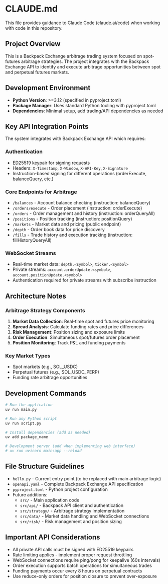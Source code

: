 # CLAUDE.md

This file provides guidance to Claude Code (claude.ai/code) when working with code in this repository.

## Project Overview

This is a Backpack Exchange arbitrage trading system focused on spot-futures arbitrage strategies. The project integrates with the Backpack Exchange API to identify and execute arbitrage opportunities between spot and perpetual futures markets.

## Development Environment

- **Python Version**: >=3.12 (specified in pyproject.toml)
- **Package Manager**: Uses standard Python tooling with pyproject.toml
- **Dependencies**: Minimal setup, add trading/API dependencies as needed

## Key API Integration Points

The system integrates with Backpack Exchange API which requires:

### Authentication
- ED25519 keypair for signing requests
- Headers: `X-Timestamp`, `X-Window`, `X-API-Key`, `X-Signature`
- Instruction-based signing for different operations (orderExecute, balanceQuery, etc.)

### Core Endpoints for Arbitrage
- `/balances` - Account balance checking (instruction: balanceQuery)
- `/orders/execute` - Order placement (instruction: orderExecute)
- `/orders` - Order management and history (instruction: orderQueryAll)
- `/positions` - Position tracking (instruction: positionQuery)
- `/markets` - Market data and pricing (public endpoint)
- `/depth` - Order book data for price discovery
- `/fills` - Trade history and execution tracking (instruction: fillHistoryQueryAll)

### WebSocket Streams
- Real-time market data: `depth.<symbol>`, `ticker.<symbol>`
- Private streams: `account.orderUpdate.<symbol>`, `account.positionUpdate.<symbol>`
- Authentication required for private streams with subscribe instruction

## Architecture Notes

### Arbitrage Strategy Components
1. **Market Data Collection**: Real-time spot and futures price monitoring
2. **Spread Analysis**: Calculate funding rates and price differences
3. **Risk Management**: Position sizing and exposure limits
4. **Order Execution**: Simultaneous spot/futures order placement
5. **Position Monitoring**: Track P&L and funding payments

### Key Market Types
- Spot markets (e.g., SOL_USDC)
- Perpetual futures (e.g., SOL_USDC_PERP)
- Funding rate arbitrage opportunities

## Development Commands

```bash
# Run the application
uv run main.py

# Run any Python script
uv run script.py

# Install dependencies (add as needed)
uv add package_name

# Development server (add when implementing web interface)
# uv run uvicorn main:app --reload
```

## File Structure Guidelines

- `hello.py` - Current entry point (to be replaced with main arbitrage logic)
- `openapi.yaml` - Complete Backpack Exchange API specification
- `pyproject.toml` - Python project configuration
- Future additions:
  - `src/` - Main application code
  - `src/api/` - Backpack API client and authentication
  - `src/strategy/` - Arbitrage strategy implementation
  - `src/data/` - Market data handling and WebSocket connections
  - `src/risk/` - Risk management and position sizing

## Important API Considerations

- All private API calls must be signed with ED25519 keypairs
- Rate limiting applies - implement proper request throttling
- WebSocket connections require ping/pong for keepalive (60s intervals)
- Order execution supports batch operations for simultaneous trades
- Funding payments occur every 8 hours on perpetual contracts
- Use reduce-only orders for position closure to prevent over-exposure